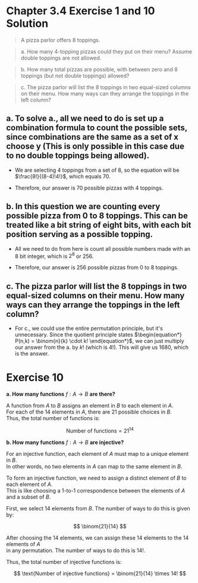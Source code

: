 # Chapter 3.4 Exercise 1 and 10 Solution

> A pizza parlor offers 8 toppings.

> a. How many 4-topping pizzas could they put on their menu? Assume double toppings are not allowed.

> b. How many total pizzas are possible, with between zero and 8 toppings (but not double toppings) allowed?

> c. The pizza parlor will list the 8 toppings in two equal-sized columns on their menu. How many ways can they arrange the toppings in the left column?

## a. To solve a., all we need to do is set up a combination formula to count the possible sets, since combinations are the same as a set of x choose y (This is only possible in this case due to no double toppings being allowed).

- We are selecting 4 toppings from a set of 8, so the equation will be $\frac{8!}{(8-4)!4!}$, which equals 70.

- Therefore, our answer is 70 possible pizzas with 4 toppings.

## b. In this question we are counting every possible pizza from 0 to 8 toppings. This can be treated like a bit string of eight bits, with each bit position serving as a possible topping. 

- All we need to do from here is count all possible numbers made with an 8 bit integer, which is $2^8$ or $256$.

- Therefore, our answer is 256 possible pizzas from 0 to 8 toppings.

## c. The pizza parlor will list the 8 toppings in two equal-sized columns on their menu. How many ways can they arrange the toppings in the left column?

- For c., we could use the entire permutation principle, but it's unnecessary. Since the quotient principle states $\begin{equation*}
P(n,k) = \binom{n}{k} \cdot k! \end{equation*}$, we can just multiply our answer from the a. by $k!$ (which is 4!). This will give us 1680, which is the answer.

# Exercise 10

**a. How many functions** $f : A \to B$ **are there?**

A function from $A$ to $B$ assigns an element in $B$ to each element in $A$.  
For each of the 14 elements in $A$, there are 21 possible choices in $B$.  
Thus, the total number of functions is:

$$
\text{Number of functions} = 21^{14}
$$

**b. How many functions** $f : A \to B$ **are injective?**

For an injective function, each element of $A$ must map to a unique element in $B$.  
In other words, no two elements in $A$ can map to the same element in $B$.  

To form an injective function, we need to assign a distinct element of $B$ to each element of $A$.  
This is like choosing a 1-to-1 correspondence between the elements of $A$ and a subset of $B$.

First, we select 14 elements from $B$. The number of ways to do this is given by:

$$
\binom{21}{14}
$$

After choosing the 14 elements, we can assign these 14 elements to the 14 elements of $A$  
in any permutation. The number of ways to do this is $14!$.

Thus, the total number of injective functions is:

$$
\text{Number of injective functions} = \binom{21}{14} \times 14!
$$